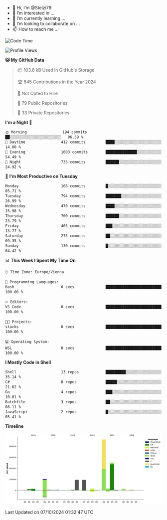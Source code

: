 - 👋 Hi, I’m @Stelzi79
- 👀 I’m interested in ...
- 🌱 I’m currently learning ...
- 💞️ I’m looking to collaborate on ...
- 📫 How to reach me ...

<!--START_SECTION:waka-->
![Code Time](http://img.shields.io/badge/Code%20Time-1%2C071%20hrs%2034%20mins-blue)

![Profile Views](http://img.shields.io/badge/Profile%20Views-0-blue)

**🐱 My GitHub Data** 

> 📦 103.8 kB Used in GitHub's Storage 
 > 
> 🏆 645 Contributions in the Year 2024
 > 
> 🚫 Not Opted to Hire
 > 
> 📜 79 Public Repositories 
 > 
> 🔑 33 Private Repositories 
 > 
**I'm a Night 🦉** 

```text
🌞 Morning                194 commits         ██░░░░░░░░░░░░░░░░░░░░░░░   06.59 % 
🌆 Daytime                412 commits         ████░░░░░░░░░░░░░░░░░░░░░   14.00 % 
🌃 Evening                1603 commits        ██████████████░░░░░░░░░░░   54.49 % 
🌙 Night                  733 commits         ██████░░░░░░░░░░░░░░░░░░░   24.92 % 
```
📅 **I'm Most Productive on Tuesday** 

```text
Monday                   168 commits         █░░░░░░░░░░░░░░░░░░░░░░░░   05.71 % 
Tuesday                  794 commits         ███████░░░░░░░░░░░░░░░░░░   26.99 % 
Wednesday                470 commits         ████░░░░░░░░░░░░░░░░░░░░░   15.98 % 
Thursday                 700 commits         ██████░░░░░░░░░░░░░░░░░░░   23.79 % 
Friday                   405 commits         ███░░░░░░░░░░░░░░░░░░░░░░   13.77 % 
Saturday                 275 commits         ██░░░░░░░░░░░░░░░░░░░░░░░   09.35 % 
Sunday                   130 commits         █░░░░░░░░░░░░░░░░░░░░░░░░   04.42 % 
```


📊 **This Week I Spent My Time On** 

```text
🕑︎ Time Zone: Europe/Vienna

💬 Programming Languages: 
Bash                     0 secs              █████████████████████████   100.00 % 

🔥 Editors: 
VS Code                  0 secs              █████████████████████████   100.00 % 

🐱‍💻 Projects: 
stacks                   0 secs              █████████████████████████   100.00 % 

💻 Operating System: 
WSL                      0 secs              █████████████████████████   100.00 % 
```

**I Mostly Code in Shell** 

```text
Shell                    13 repos            █████████░░░░░░░░░░░░░░░░   35.14 % 
C#                       8 repos             █████░░░░░░░░░░░░░░░░░░░░   21.62 % 
Go                       4 repos             ███░░░░░░░░░░░░░░░░░░░░░░   10.81 % 
Batchfile                3 repos             ██░░░░░░░░░░░░░░░░░░░░░░░   08.11 % 
JavaScript               2 repos             █░░░░░░░░░░░░░░░░░░░░░░░░   05.41 % 
```



**Timeline**

![Lines of Code chart](https://raw.githubusercontent.com/Stelzi79/Stelzi79/main/assets/bar_graph.png)


 Last Updated on 07/10/2024 01:32:47 UTC
<!--END_SECTION:waka-->

<!---
Stelzi79/Stelzi79 is a ✨ special ✨ repository because its `README.md` (this file) appears on your GitHub profile.
You can click the Preview link to take a look at your changes.
--->
